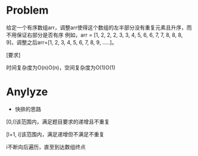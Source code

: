 # Problem
给定一个有序数组arr，调整arr使得这个数组的左半部分没有重复元素且升序，而不用保证右部分是否有序
例如，arr = [1, 2, 2, 2, 3, 3, 4, 5, 6, 6, 7, 7, 8, 8, 8, 9]，调整之后arr=[1, 2, 3, 4, 5, 6, 7, 8, 9, .....]。

[要求]

时间复杂度为O(n)O(n)，空间复杂度为O(1)O(1)
# Anylyze
- 快排的思路

[0,l]该范围内，满足题目要求的递增且不重复

[l+1, i]该范围内，满足递增但不满足不重复

i不断向后遍历，直至到达数组终点